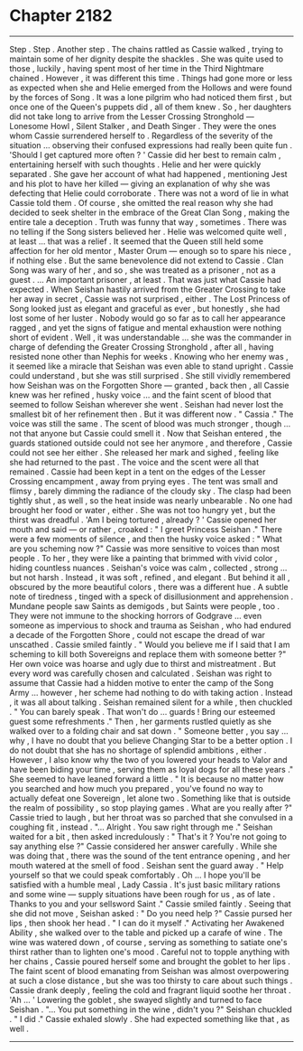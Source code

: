 
# Chapter 2182


---

Step . Step . Another step . The chains rattled as Cassie walked , trying to maintain some of her dignity despite the shackles . She was quite used to those , luckily , having spent most of her time in the Third Nightmare chained .
However , it was different this time .
Things had gone more or less as expected when she and Helie emerged from the Hollows and were found by the forces of Song . It was a lone pilgrim who had noticed them first , but once one of the Queen's puppets did , all of them knew . So , her daughters did not take long to arrive from the Lesser Crossing Stronghold — Lonesome Howl , Silent Stalker , and Death Singer . They were the ones whom Cassie surrendered herself to .
Regardless of the severity of the situation … observing their confused expressions had really been quite fun .
'Should I get captured more often ? '
Cassie did her best to remain calm , entertaining herself with such thoughts . Helie and her were quickly separated . She gave her account of what had happened , mentioning Jest and his plot to have her killed — giving an explanation of why she was defecting that Helie could corroborate . There was not a word of lie in what Cassie told them . Of course , she omitted the real reason why she had decided to seek shelter in the embrace of the Great Clan Song , making the entire tale a deception . Truth was funny that way , sometimes . There was no telling if the Song sisters believed her . Helie was welcomed quite well , at least … that was a relief . It seemed that the Queen still held some affection for her old mentor , Master Orum — enough so to spare his niece , if nothing else .
But the same benevolence did not extend to Cassie . Clan Song was wary of her , and so , she was treated as a prisoner , not as a guest . … An important prisoner , at least . That was just what Cassie had expected . When Seishan hastily arrived from the Greater Crossing to take her away in secret , Cassie was not surprised , either . The Lost Princess of Song looked just as elegant and graceful as ever , but honestly , she had lost some of her luster . Nobody would go so far as to call her appearance ragged , and yet the signs of fatigue and mental exhaustion were nothing short of evident . Well , it was understandable … she was the commander in charge of defending the Greater Crossing Stronghold , after all , having resisted none other than Nephis for weeks . Knowing who her enemy was , it seemed like a miracle that Seishan was even able to stand upright . Cassie could understand , but she was still surprised . She still vividly remembered how Seishan was on the Forgotten Shore — granted , back then , all Cassie knew was her refined , husky voice … and the faint scent of blood that seemed to follow Seishan wherever she went .
Seishan had never lost the smallest bit of her refinement then . But it was different now .
" Cassia ."
The voice was still the same . The scent of blood was much stronger , though … not that anyone but Cassie could smell it . Now that Seishan entered , the guards stationed outside could not see her anymore , and therefore , Cassie could not see her either . She released her mark and sighed , feeling like she had returned to the past .
The voice and the scent were all that remained . Cassie had been kept in a tent on the edges of the Lesser Crossing encampment , away from prying eyes . The tent was small and flimsy , barely dimming the radiance of the cloudy sky . The clasp had been tightly shut , as well , so the heat inside was nearly unbearable . No one had brought her food or water , either . She was not too hungry yet , but the thirst was dreadful . 'Am I being tortured , already ? '
Cassie opened her mouth and said — or rather , croaked :
" I greet Princess Seishan ."
There were a few moments of silence , and then the husky voice asked :
" What are you scheming now ?"
Cassie was more sensitive to voices than most people . To her , they were like a painting that brimmed with vivid color , hiding countless nuances . Seishan's voice was calm , collected , strong … but not harsh . Instead , it was soft , refined , and elegant .
But behind it all , obscured by the more beautiful colors , there was a different hue . A subtle note of tiredness , tinged with a speck of disillusionment and apprehension .
Mundane people saw Saints as demigods , but Saints were people , too . They were not immune to the shocking horrors of Godgrave … even someone as impervious to shock and trauma as Seishan , who had endured a decade of the Forgotten Shore , could not escape the dread of war unscathed . Cassie smiled faintly .
" Would you believe me if I said that I am scheming to kill both Sovereigns and replace them with someone better ?"
Her own voice was hoarse and ugly due to thirst and mistreatment . But every word was carefully chosen and calculated . Seishan was right to assume that Cassie had a hidden motive to enter the camp of the Song Army … however , her scheme had nothing to do with taking action .
Instead , it was all about talking . Seishan remained silent for a while , then chuckled . " You can barely speak . That won't do … guards ! Bring our esteemed guest some refreshments ."
Then , her garments rustled quietly as she walked over to a folding chair and sat down . " Someone better , you say … why , I have no doubt that you believe Changing Star to be a better option . I do not doubt that she has no shortage of splendid ambitions , either . However , I also know why the two of you lowered your heads to Valor and have been biding your time , serving them as loyal dogs for all these years ."
She seemed to have leaned forward a little . " It is because no matter how you searched and how much you prepared , you've found no way to actually defeat one Sovereign , let alone two . Something like that is outside the realm of possibility , so stop playing games . What are you really after ?"
Cassie tried to laugh , but her throat was so parched that she convulsed in a coughing fit , instead . "... Alright . You saw right through me ."
Seishan waited for a bit , then asked incredulously :
" That's it ? You're not going to say anything else ?"
Cassie considered her answer carefully . While she was doing that , there was the sound of the tent entrance opening , and her mouth watered at the smell of food . Seishan sent the guard away .
" Help yourself so that we could speak comfortably . Oh … I hope you'll be satisfied with a humble meal , Lady Cassia . It's just basic military rations and some wine — supply situations have been rough for us , as of late . Thanks to you and your sellsword Saint ."
Cassie smiled faintly . Seeing that she did not move , Seishan asked :
" Do you need help ?"
Cassie pursed her lips , then shook her head . " I can do it myself ."
Activating her Awakened Ability , she walked over to the table and picked up a carafe of wine . The wine was watered down , of course , serving as something to satiate one's thirst rather than to lighten one's mood . Careful not to topple anything with her chains , Cassie poured herself some and brought the goblet to her lips . The faint scent of blood emanating from Seishan was almost overpowering at such a close distance , but she was too thirsty to care about such things .
Cassie drank deeply , feeling the cold and fragrant liquid soothe her throat . 'Ah ... '
Lowering the goblet , she swayed slightly and turned to face Seishan . "... You put something in the wine , didn't you ?"
Seishan chuckled . " I did ."
Cassie exhaled slowly . She had expected something like that , as well .

---

